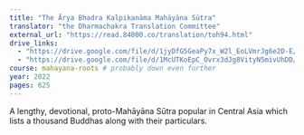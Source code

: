 ```yaml
---
title: "The Ārya­ Bhadra­ Kalpika­nāma­ Mahāyāna­ Sūtra"
translator: "the Dharmachakra Translation Committee"
external_url: "https://read.84000.co/translation/toh94.html"
drive_links:
  - "https://drive.google.com/file/d/1jyDfG5GeaPy7x_W2l_EoLVmrJg6e2D-E/view?usp=drivesdk"
  - "https://drive.google.com/file/d/1McUTKoEpC_Ovrx3dJg8VityN5mivUhDD/view?usp=drivesdk"
course: mahayana-roots # probably down even further
year: 2022
pages: 625
---
```


A lengthy, devotional, proto-Mahāyāna Sūtra popular in Central Asia which lists a thousand Buddhas along with their particulars.

